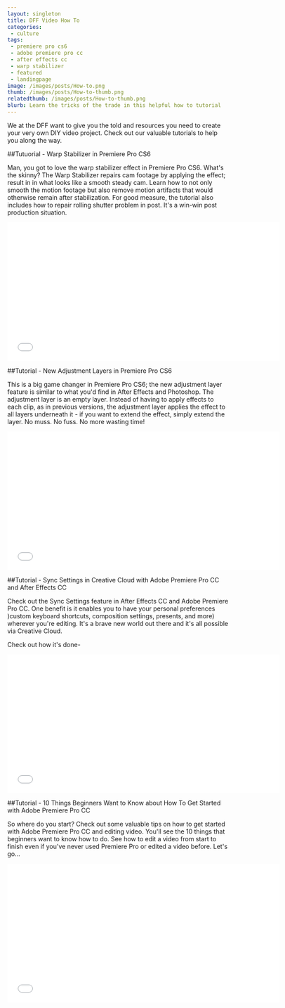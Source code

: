 ```yaml
---
layout: singleton
title: DFF Video How To
categories:
 - culture
tags:
 - premiere pro cs6
 - adobe premiere pro cc
 - after effects cc
 - warp stabilizer
 - featured
 - landingpage
image: /images/posts/How-to.png
thumb: /images/posts/How-to-thumb.png
relatedthumb: /images/posts/How-to-thumb.png
blurb: Learn the tricks of the trade in this helpful how to tutorial
---
```


We at the DFF want to give you the told and resources you need to create your very own DIY video project. Check out our valuable tutorials to help you along the way.

##Tutuorial - Warp Stabilizer in Premiere Pro CS6

Man, you got to love the warp stabilizer effect in Premiere Pro CS6. What's the skinny? The Warp Stabilizer repairs cam footage by applying the effect; result in in what looks like a smooth steady cam. Learn how to not only smooth the motion footage but also remove motion artifacts that would otherwise remain after stabilization. For good measure, the tutorial also includes how to repair rolling shutter problem in post. It's a win-win post production situation.

<iframe class="youtube" width="620" height="315" src="//www.youtube.com/embed/sx9Zu5GrSi8" frameborder="0">  </iframe>

##Tutorial - New Adjustment Layers in Premiere Pro CS6

This is a big game changer in Premiere Pro CS6; the new adjustment layer feature is similar to what you'd find in After Effects and Photoshop. The adjustment layer is an empty layer. Instead of having to apply effects to each clip, as in previous versions, the adjustment layer applies the effect to all layers underneath it - if you want to extend the effect, simply extend the layer. No muss. No fuss. No more wasting time!

<iframe class="youtube" width="620" height="315" src="//www.youtube.com/embed/OJ9NpkbejUk" frameborder="0">  </iframe>

##Tutorial - Sync Settings in Creative Cloud with Adobe Premiere Pro CC and After Effects CC

Check out the Sync Settings feature in After Effects CC and Adobe Premiere Pro CC. One benefit is it enables you to have your personal preferences )custom keyboard shortcuts, composition settings, presents, and more) wherever you're editing. It's a brave new world out there and it's all possible via Creative Cloud.

Check out how it's done-

<iframe class="youtube" width="620" height="315" src="//www.youtube.com/embed/PYNt5cYIyeg" frameborder="0">  </iframe>

##Tutorial - 10 Things Beginners Want to Know about How To Get Started with Adobe Premiere Pro CC

So where do you start? Check out some valuable tips on how to get started with Adobe Premiere Pro CC and editing video. You'll see the 10 things that beginners want to know how to do. See how to edit a video from start to finish even if you've never used Premiere Pro or edited a video before. Let's go...

<iframe class="youtube" width="620" height="315" src="//www.youtube.com/embed/wK3JTh2jOf8" frameborder="0">  </iframe>

